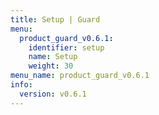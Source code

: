 ```yaml
---
title: Setup | Guard
menu:
  product_guard_v0.6.1:
    identifier: setup
    name: Setup
    weight: 30
menu_name: product_guard_v0.6.1
info:
  version: v0.6.1
---
```


